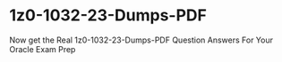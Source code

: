 # 1z0-1032-23-Dumps-PDF
Now get the Real 1z0-1032-23-Dumps-PDF Question Answers For Your Oracle Exam Prep
